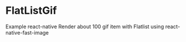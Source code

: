 # FlatListGif
Example react-native
Render about 100 gif item with Flatlist
using react-native-fast-image
